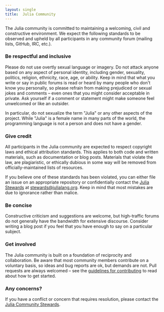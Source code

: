 ```yaml
---
layout: single
title:  Julia Community
---
```


The Julia community is committed to maintaining a welcoming, civil and constructive environment. We expect the following standards to be observed and upheld by all participants in any community forum (mailing lists, GitHub, IRC, etc.).

### Be respectful and inclusive

Please do not use overtly sexual language or imagery. Do not attack anyone based on any aspect of personal identity, including gender, sexuality, politics, religion, ethnicity, race, age, or ability. Keep in mind that what you write or say in public forums is read or heard by many people who don't know you personally, so please refrain from making prejudiced or sexual jokes and comments – even ones that you might consider acceptable in private. Ask yourself if a comment or statement might make someone feel unwelcomed or like an outsider.

In particular, do not sexualize the term "Julia" or any other aspects of the project. While "Julia" is a female name in many parts of the world, the programming language is not a person and does not have a gender.

### Give credit

All participants in the Julia community are expected to respect copyright laws and ethical attribution standards. This applies to both code and written materials, such as documentation or blog posts. Materials that violate the law, are plagiaristic, or ethically dubious in some way will be removed from officially-maintained lists of resources.

If you believe one of these standards has been violated, you can either file an issue on an appropriate repository or confidentially contact the [Julia Stewards](../stewards) at [stewards@julialang.org](mailto:stewards@julialang.org). Keep in mind that most mistakes are due to ignorance rather than malice.

### Be concise

Constructive criticism and suggestions are welcome, but high-traffic forums do not generally have the bandwidth for extensive discourse. Consider writing a blog post if you feel that you have enough to say on a particular subject.

### Get involved

The Julia community is built on a foundation of reciprocity and collaboration. Be aware that most community members contribute on a voluntary basis, so ideas and bug reports are ok, but demands are not. Pull requests are always welcomed – see the [guidelines for contributing](https://github.com/JuliaLang/julia/blob/master/CONTRIBUTING.md) to read about how to get started.

### Any concerns?

If you have a conflict or concern that requires resolution, please contact the [Julia Community Stewards](../stewards).
